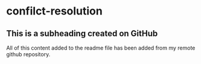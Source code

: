# confilct-resolution
## This is a subheading created on GitHub
All of this content added to the readme file has been added from my remote github repository.

